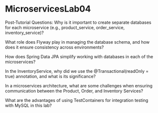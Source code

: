 # MicroservicesLab04

Post-Tutorial Questions:
Why is it important to create separate databases for each microservice (e.g., product_service, order_service, inventory_service)?

What role does Flyway play in managing the database schema, and how does it ensure consistency across environments?

How does Spring Data JPA simplify working with databases in each of the microservices?

In the InventoryService, why did we use the @Transactional(readOnly = true) annotation, and what is its significance?

In a microservices architecture, what are some challenges when ensuring communication between the Product, Order, and Inventory Services?

What are the advantages of using TestContainers for integration testing with MySQL in this lab?
